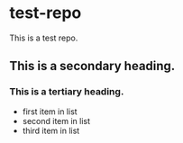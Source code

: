 # test-repo

This is a test repo.

## This is a secondary heading.

### This is a tertiary heading.

* first item in list
* second item in list
* third item in list

